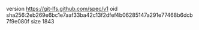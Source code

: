 version https://git-lfs.github.com/spec/v1
oid sha256:2eb269e6bc1e7aaf33ba42c13f2dfef4b06285147a291e77468b6dcb7f9e080f
size 1843
